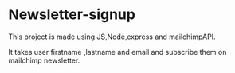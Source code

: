 # Newsletter-signup
This project is made using JS,Node,express and mailchimpAPI.

It takes user firstname ,lastname and email and subscribe them on mailchimp newsletter.
